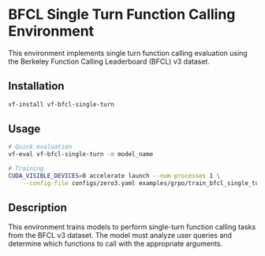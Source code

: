 # BFCL Single Turn Function Calling Environment

This environment implements single turn function calling evaluation using the Berkeley Function Calling Leaderboard (BFCL) v3 dataset.

## Installation

```bash
vf-install vf-bfcl-single-turn
```

## Usage

```bash
# Quick evaluation
vf-eval vf-bfcl-single-turn -m model_name

# Training
CUDA_VISIBLE_DEVICES=0 accelerate launch --num-processes 1 \
    --config-file configs/zero3.yaml examples/grpo/train_bfcl_single_turn.py
```

## Description

This environment trains models to perform single-turn function calling tasks from the BFCL v3 dataset. The model must analyze user queries and determine which functions to call with the appropriate arguments.